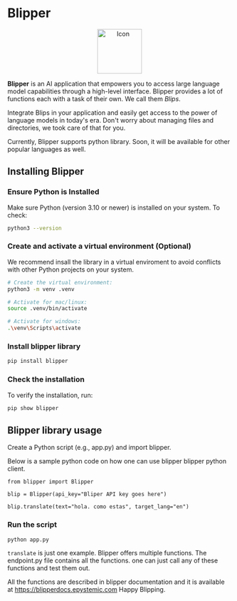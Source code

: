 # Blipper

<p align="center">
  <img src="icon.png" alt="Icon" width="100" height="100">
</p>

**Blipper** is an AI application that empowers you to access large language model capabilities through a high-level interface. Blipper provides a lot of functions each with a task of their own. We call them *Blips*.

Integrate Blips in your application and easily get access to the power of language models in today's era. Don't worry about managing files and directories, we took care of that for you.

Currently, Blipper supports python library. Soon, it will be available for other popular languages as well.


## Installing Blipper

### Ensure Python is Installed
Make sure Python (version 3.10 or newer) is installed on your system. To check:
```bash
python3 --version
```


### Create and activate a virtual environment (Optional)
We recommend insall the library in a virtual enviroment to avoid conflicts with other Python projects on your system.

```bash
# Create the virtual environment:
python3 -m venv .venv

# Activate for mac/linux:
source .venv/bin/activate

# Activate for windows:
.\venv\Scripts\activate
```

### Install blipper library
```bash
pip install blipper
```


### Check the installation
To verify the installation, run:
```bash
pip show blipper
```

## Blipper library usage
Create a Python script (e.g., app.py) and import blipper.

Below is a sample python code on how one can use blipper blipper python client.

```
from blipper import Blipper

blip = Blipper(api_key="Bliper API key goes here")

blip.translate(text="hola. como estas", target_lang="en")
```

### Run the script
```bash
python app.py
```

`translate` is just one example. Blipper offers multiple functions. The endpoint.py file contains all the functions. one can just call any of these functions and test them out. 

All the functions are described in blipper documentation and it is available at https://blipperdocs.epystemic.com Happy Blipping.
